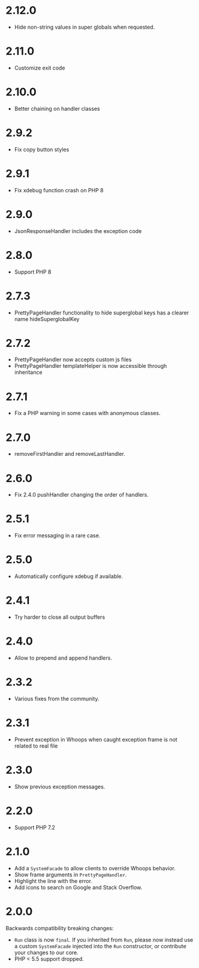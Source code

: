 # 2.12.0

* Hide non-string values in super globals when requested.

# 2.11.0

* Customize exit code

# 2.10.0

* Better chaining on handler classes

# 2.9.2

* Fix copy button styles

# 2.9.1

* Fix xdebug function crash on PHP 8

# 2.9.0

* JsonResponseHandler includes the exception code

# 2.8.0

* Support PHP 8

# 2.7.3

* PrettyPageHandler functionality to hide superglobal keys has a clearer name hideSuperglobalKey

# 2.7.2

* PrettyPageHandler now accepts custom js files
* PrettyPageHandler templateHelper is now accessible through inheritance

# 2.7.1

* Fix a PHP warning in some cases with anonymous classes.

# 2.7.0

* removeFirstHandler and removeLastHandler.

# 2.6.0

* Fix 2.4.0 pushHandler changing the order of handlers.

# 2.5.1

* Fix error messaging in a rare case.

# 2.5.0

* Automatically configure xdebug if available.

# 2.4.1

* Try harder to close all output buffers

# 2.4.0

* Allow to prepend and append handlers.

# 2.3.2

* Various fixes from the community.

# 2.3.1

* Prevent exception in Whoops when caught exception frame is not related to real file

# 2.3.0

* Show previous exception messages.

# 2.2.0

* Support PHP 7.2

# 2.1.0

* Add a `SystemFacade` to allow clients to override Whoops behavior.
* Show frame arguments in `PrettyPageHandler`.
* Highlight the line with the error.
* Add icons to search on Google and Stack Overflow.

# 2.0.0

Backwards compatibility breaking changes:

* `Run` class is now `final`. If you inherited from `Run`, please now instead use a custom `SystemFacade` injected into the `Run` constructor, or contribute your changes to our core.
* PHP < 5.5 support dropped.
